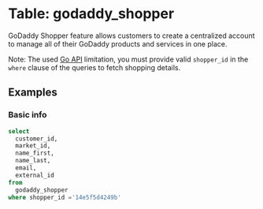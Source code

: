 # Table: godaddy_shopper

GoDaddy Shopper feature allows customers to create a centralized account to manage all of their GoDaddy products and services in one place.

Note: The used [Go API](https://pkg.go.dev/github.com/alyx/go-daddy/daddy#ShoppersService.Get) limitation, you must provide valid `shopper_id` in the `where` clause of the queries to fetch shopping details.

## Examples

### Basic info

```sql
select
  customer_id,
  market_id,
  name_first,
  name_last,
  email,
  external_id
from
  godaddy_shopper
where shopper_id ='14e5f5d4249b'
```
